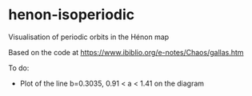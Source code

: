 # henon-isoperiodic
Visualisation of periodic orbits in the Hénon map

Based on the code at https://www.ibiblio.org/e-notes/Chaos/gallas.htm

To do:
- Plot of the line b=0.3035, 0.91 < a < 1.41 on the diagram
